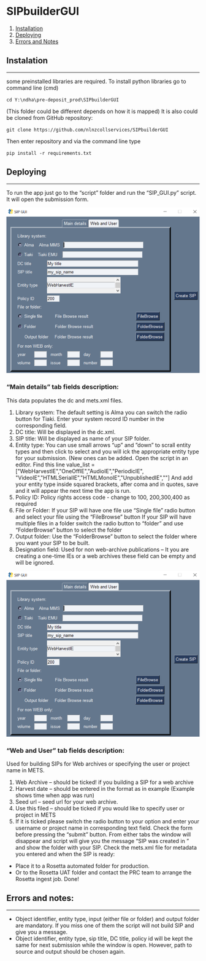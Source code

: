 # SIPbuilderGUI
1. [Installation](#installation)
2. [Deploying](#tdeploying)
3. [Errors and Notes](#errors-and-notes)
## Instalation
***
some preinstalled libraries are required.
To install python libraries go to  command line (cmd)
```
cd Y:\ndha\pre-deposit_prod\SIPbuilderGUI 
```
(This folder could be different depends on how it is mapped)
It is also could be cloned from GitHub repository:
```
git clone https://github.com/nlnzcollservices/SIPbuilderGUI
```
Then enter repository and via the command line type
```
pip install -r requirements.txt
```

## Deploying
***

To run the app just go to  the “script” folder and run the “SIP_GUI.py” script. 
It will open the submission form.

![SIP_builder1](/documentation/SIP_builder1.PNG)

### “Main details” tab fields description:
This data populates the dc and mets.xml files.
1.	Library system:
The default setting is Alma you can switch the radio button for Tiaki.
Enter your system record ID number in the corresponding field.
2.	DC title:
 Will be displayed in the dc.xml.
3.	SIP title:
Will be displayed as name of your SIP folder.
4.	Entity type:
You can use small arrows “up” and ”down” to scrall entity types and then click to select and you will ick the appropriate entity type for your submission.
(New ones can be added. Open the script in an editor. Find this line value_list  = ["WebHarvestIE","OneOffIE","AudioIE","PeriodicIE",
"VideoIE","HTMLSerialIE","HTMLMonoIE","UnpublishedIE",""]
And add your entity type inside squared brackets, after coma and in quotes, save and it will appear the next time the app is run.
5.	Policy ID:
Policy rights access code - change to 100, 200,300,400 as required
6.	 File or Folder:
If  your SIP will have one file use “Single file” radio button and select your file using the “FileBrowse” button
If your SIP will have multiple files in a folder switch the radio button to “folder” and use  “FolderBrowse” button to select the folder
7.	Output folder:
Use the “FolderBrowse” button to select the folder where you want your SIP to be built.
8.	Designation field:
Used for non web-archive publications – It you are creating a one-time IEs or a web archives these field can be empty and will be ignored.


![SIP_builder1](/documentation/SIP_builder1.PNG)

### “Web and User” tab fields description:
Used for building SIPs for Web archives or specifying the user or project name in METS.  
1.	Web Archive – should be ticked! if you building a SIP for a web archive
2.	Harvest date – should be entered in the format as in example (Example shows time when app was run)
3.	Seed url – seed url for your web archive.
4.	Use this filed – should be ticked if you would like to specify user or project in METS
5.	If it is ticked please switch the radio button to your option and enter your username or project name in corresponding text field.
Check the form before pressing the “submit” button. From either tabs  the window will disappear and script will give you the message “SIP was created in ”   and show the folder with your SIP.
Check the mets.xml file for metadata you entered and when the SIP is ready:
-	Place it to a Rosetta automated folder for production.
-	Or to the Rosetta UAT folder and contact the PRC team to arrange the Rosetta ingest job.
Done!
## 	Errors and notes:
***
 - Object identifier, entity type, input (either file or folder) and output folder are mandatory.
If you miss one of them the script will not build SIP and give you a message.
 - Object identifier, entity type, sip title, DC title, policy id will be kept the same for next submission while the window is open. However, path to source and output should be chosen again.




